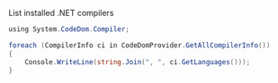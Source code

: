 List installed .NET compilers

```csharp
using System.CodeDom.Compiler;

foreach (CompilerInfo ci in CodeDomProvider.GetAllCompilerInfo())  
{
	Console.WriteLine(string.Join(", ", ci.GetLanguages()));  
}
```
